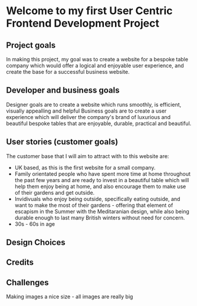 # Welcome to my first User Centric Frontend Development Project


## Project goals
In making this project, my goal was to create a website for a bespoke table company which would offer a logical and enjoyable user experience, and create the base for a successful business website.

## Developer and business goals
Designer goals are to create a website which runs smoothly, is efficient, visually appealling and helpful
Business goals are to create a user experience which will deliver the company's brand of luxurious and beautiful bespoke tables that are enjoyable, durable, practical and beautiful.

## User stories (customer goals)
The customer base that I will aim to attract with to this website are:
* UK based, as this is the first website for a small company.
* Family orientated people who have spent more time at home throughout the past few years and are ready to invest in a beautiful table which will help them enjoy being at home, and also encourage them to make use of their gardens and get outside.
* Invidivuals who enjoy being outside, specifically eating outside, and want to make the most of their gardens - offering that element of escapism in the Summer with the Meditaranian design, while also being durable enough to last many British winters without need for concern.
* 30s - 60s in age

## Design Choices

## Credits

## Challenges
Making images a nice size - all images are really big 

